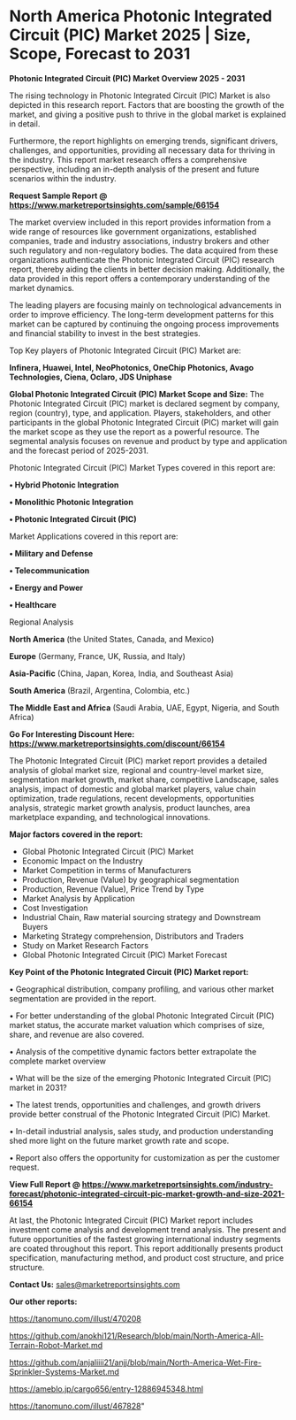 # North America Photonic Integrated Circuit (PIC) Market 2025 | Size, Scope, Forecast to 2031

<Strong> Photonic Integrated Circuit (PIC) Market Overview 2025 - 2031</strong>

The rising technology in Photonic Integrated Circuit (PIC) Market is also depicted in this research report. Factors that are boosting the growth of the market, and giving a positive push to thrive in the global market is explained in detail.

Furthermore, the report highlights on emerging trends, significant drivers, challenges, and opportunities, providing all necessary data for thriving in the industry. This report market research offers a comprehensive perspective, including an in-depth analysis of the present and future scenarios within the industry.

<strong>Request Sample Report @ <a href=https://www.marketreportsinsights.com/sample/66154>https://www.marketreportsinsights.com/sample/66154</a></strong>

The market overview included in this report provides information from a wide range of resources like government organizations, established companies, trade and industry associations, industry brokers and other such regulatory and non-regulatory bodies. The data acquired from these organizations authenticate the Photonic Integrated Circuit (PIC) research report, thereby aiding the clients in better decision making. Additionally, the data provided in this report offers a contemporary understanding of the market dynamics.

The leading players are focusing mainly on technological advancements in order to improve efficiency. The long-term development patterns for this market can be captured by continuing the ongoing process improvements and financial stability to invest in the best strategies.

Top Key players of Photonic Integrated Circuit (PIC) Market are:

<strong>Infinera, Huawei, Intel, NeoPhotonics, OneChip Photonics, Avago Technologies, Ciena, Oclaro, JDS Uniphase</strong>

<strong><b>Global Photonic Integrated Circuit (PIC) Market Scope and Size:</b></strong>
The Photonic Integrated Circuit (PIC) market is declared segment by company, region (country), type, and application. Players, stakeholders, and other participants in the global Photonic Integrated Circuit (PIC) market will gain the market scope as they use the report as a powerful resource. The segmental analysis focuses on revenue and product by type and application and the forecast period of 2025-2031.

Photonic Integrated Circuit (PIC) Market Types covered in this report are:

<strong>• Hybrid Photonic Integration

• Monolithic Photonic Integration

• Photonic Integrated Circuit (PIC)</strong>

Market Applications covered in this report are:

<strong>• Military and Defense

• Telecommunication

• Energy and Power

• Healthcare</strong> 

Regional Analysis

<strong>North America</strong> (the United States, Canada, and Mexico)

<strong>Europe</strong> (Germany, France, UK, Russia, and Italy)

<strong>Asia-Pacific</strong> (China, Japan, Korea, India, and Southeast Asia)

<strong>South America</strong> (Brazil, Argentina, Colombia, etc.)

<strong>The Middle East and Africa</strong> (Saudi Arabia, UAE, Egypt, Nigeria, and South Africa)

<strong>Go For Interesting Discount Here: <a href=https://www.marketreportsinsights.com/discount/66154>https://www.marketreportsinsights.com/discount/66154</a></strong>

The Photonic Integrated Circuit (PIC) market report provides a detailed analysis of global market size, regional and country-level market size, segmentation market growth, market share, competitive Landscape, sales analysis, impact of domestic and global market players, value chain optimization, trade regulations, recent developments, opportunities analysis, strategic market growth analysis, product launches, area marketplace expanding, and technological innovations.

<strong><b>Major factors covered in the report:</b></strong>
<ul>
  <li>Global Photonic Integrated Circuit (PIC) Market </li>
  <li>Economic Impact on the Industry</li>
  <li>Market Competition in terms of Manufacturers</li>
  <li>Production, Revenue (Value) by geographical segmentation</li>
  <li>Production, Revenue (Value), Price Trend by Type</li>
  <li>Market Analysis by Application</li>
  <li>Cost Investigation</li>
  <li>Industrial Chain, Raw material sourcing strategy and Downstream Buyers</li>
  <li>Marketing Strategy comprehension, Distributors and Traders</li>
  <li>Study on Market Research Factors</li>
  <li>Global Photonic Integrated Circuit (PIC) Market Forecast</li>
</ul>

<strong><b>Key Point of the Photonic Integrated Circuit (PIC) Market report:</b></strong>

• Geographical distribution, company profiling, and various other market segmentation are provided in the report.

• For better understanding of the global Photonic Integrated Circuit (PIC) market status, the accurate market valuation which comprises of size, share, and revenue are also covered.

• Analysis of the competitive dynamic factors better extrapolate the complete market overview

• What will be the size of the emerging Photonic Integrated Circuit (PIC) market in 2031?

• The latest trends, opportunities and challenges, and growth drivers provide better construal of the Photonic Integrated Circuit (PIC) Market.

• In-detail industrial analysis, sales study, and production understanding shed more light on the future market growth rate and scope.

• Report also offers the opportunity for customization as per the customer request.

<strong><b>View Full Report @ <a href=https://www.marketreportsinsights.com/industry-forecast/photonic-integrated-circuit-pic-market-growth-and-size-2021-66154>https://www.marketreportsinsights.com/industry-forecast/photonic-integrated-circuit-pic-market-growth-and-size-2021-66154</a></b></strong>


At last, the Photonic Integrated Circuit (PIC) Market report includes investment come analysis and development trend analysis. The present and future opportunities of the fastest growing international industry segments are coated throughout this report. This report additionally presents product specification, manufacturing method, and product cost structure, and price structure.

<strong>Contact Us:</strong>
sales@marketreportsinsights.com

<strong>Our other reports:</strong>

<a href=https://tanomuno.com/illust/470208>https://tanomuno.com/illust/470208</a>

<a href=https://github.com/anokhi121/Research/blob/main/North-America-All-Terrain-Robot-Market.md>https://github.com/anokhi121/Research/blob/main/North-America-All-Terrain-Robot-Market.md</a>

<a href=https://github.com/anjaliiii21/anjj/blob/main/North-America-Wet-Fire-Sprinkler-Systems-Market.md>https://github.com/anjaliiii21/anjj/blob/main/North-America-Wet-Fire-Sprinkler-Systems-Market.md</a>

<a href=https://ameblo.jp/cargo656/entry-12886945348.html>https://ameblo.jp/cargo656/entry-12886945348.html</a>

<a href=https://tanomuno.com/illust/467828>https://tanomuno.com/illust/467828</a>"
